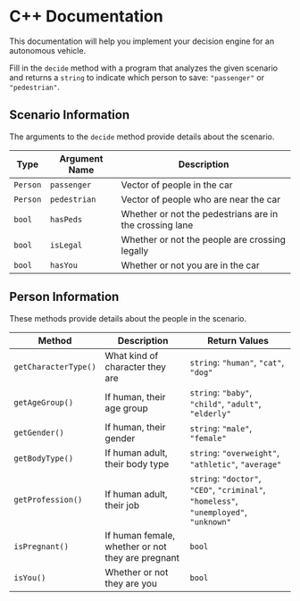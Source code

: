 # C++ Documentation

This documentation will help you implement your decision engine for an autonomous vehicle.

Fill in the `decide` method with a program that analyzes the given scenario and returns a `string` to indicate which person to save: `"passenger"` or `"pedestrian"`.

## Scenario Information

The arguments to the `decide` method provide details about the scenario.

| Type | Argument Name | Description |
|--------|---------|------|
| `Person` | `passenger` | Vector of people in the car |
| `Person` | `pedestrian` | Vector of people who are near the car |
| `bool` | `hasPeds` | Whether or not the pedestrians are in the crossing lane |
| `bool` | `isLegal` | Whether or not the people are crossing legally |
| `bool` | `hasYou` | Whether or not you are in the car |

## Person Information

These methods provide details about the people in the scenario.

| Method | Description | Return Values |
|--------|---------|------|
| `getCharacterType()` | What kind of character they are | `string`: `"human"`, `"cat"`, `"dog"` |
| `getAgeGroup()` | If human, their age group | `string`: `"baby"`, `"child"`, `"adult"`, `"elderly"` |
| `getGender()` | If human, their gender | `string`: `"male"`, `"female"` |
| `getBodyType()` | If human adult, their body type | `string`: `"overweight"`, `"athletic"`, `"average"` |
| `getProfession()` | If human adult, their job | `string`: `"doctor"`, `"CEO"`, `"criminal"`, `"homeless"`, `"unemployed"`, `"unknown"` |
| `isPregnant()` | If human female, whether or not they are pregnant | `bool` |
| `isYou()` | Whether or not they are you | `bool` |
